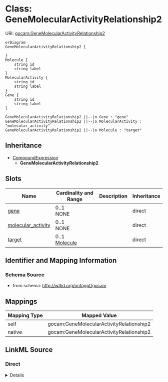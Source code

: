 # Class: GeneMolecularActivityRelationship2



URI: [gocam:GeneMolecularActivityRelationship2](http://w3id.org/ontogpt/gocam/GeneMolecularActivityRelationship2)


```mermaid
erDiagram
GeneMolecularActivityRelationship2 {

}
Molecule {
    string id  
    string label  
}
MolecularActivity {
    string id  
    string label  
}
Gene {
    string id  
    string label  
}

GeneMolecularActivityRelationship2 ||--|o Gene : "gene"
GeneMolecularActivityRelationship2 ||--|o MolecularActivity : "molecular_activity"
GeneMolecularActivityRelationship2 ||--|o Molecule : "target"

```




## Inheritance
* [CompoundExpression](CompoundExpression.md)
    * **GeneMolecularActivityRelationship2**



## Slots

| Name | Cardinality and Range | Description | Inheritance |
| ---  | --- | --- | --- |
| [gene](gene.md) | 0..1 <br/> NONE |  | direct |
| [molecular_activity](molecular_activity.md) | 0..1 <br/> NONE |  | direct |
| [target](target.md) | 0..1 <br/> [Molecule](Molecule.md) |  | direct |









## Identifier and Mapping Information







### Schema Source


* from schema: http://w3id.org/ontogpt/gocam





## Mappings

| Mapping Type | Mapped Value |
| ---  | ---  |
| self | gocam:GeneMolecularActivityRelationship2 |
| native | gocam:GeneMolecularActivityRelationship2 |


## LinkML Source

<!-- TODO: investigate https://stackoverflow.com/questions/37606292/how-to-create-tabbed-code-blocks-in-mkdocs-or-sphinx -->

### Direct

<details>
```yaml
name: GeneMolecularActivityRelationship2
from_schema: http://w3id.org/ontogpt/gocam
rank: 1000
is_a: CompoundExpression
attributes:
  gene:
    name: gene
    annotations:
      prompt:
        tag: prompt
        value: the name of the gene.
    from_schema: http://w3id.org/ontogpt/gocam
    range: Gene
  molecular_activity:
    name: molecular_activity
    annotations:
      prompt:
        tag: prompt
        value: the name of the molecular activity, for example, ubiquitination. May
          be a GO term.
    from_schema: http://w3id.org/ontogpt/gocam
    range: MolecularActivity
  target:
    name: target
    annotations:
      prompt:
        tag: prompt
        value: the name of the molecular entity that is the target of the molecular
          activity.
    from_schema: http://w3id.org/ontogpt/gocam
    rank: 1000
    range: Molecule

```
</details>

### Induced

<details>
```yaml
name: GeneMolecularActivityRelationship2
from_schema: http://w3id.org/ontogpt/gocam
rank: 1000
is_a: CompoundExpression
attributes:
  gene:
    name: gene
    annotations:
      prompt:
        tag: prompt
        value: the name of the gene.
    from_schema: http://w3id.org/ontogpt/gocam
    alias: gene
    owner: GeneMolecularActivityRelationship2
    domain_of:
    - GeneOrganismRelationship
    - GeneMolecularActivityRelationship
    - GeneMolecularActivityRelationship2
    - GeneSubcellularLocalizationRelationship
    range: Gene
  molecular_activity:
    name: molecular_activity
    annotations:
      prompt:
        tag: prompt
        value: the name of the molecular activity, for example, ubiquitination. May
          be a GO term.
    from_schema: http://w3id.org/ontogpt/gocam
    alias: molecular_activity
    owner: GeneMolecularActivityRelationship2
    domain_of:
    - GeneMolecularActivityRelationship
    - GeneMolecularActivityRelationship2
    range: MolecularActivity
  target:
    name: target
    annotations:
      prompt:
        tag: prompt
        value: the name of the molecular entity that is the target of the molecular
          activity.
    from_schema: http://w3id.org/ontogpt/gocam
    rank: 1000
    alias: target
    owner: GeneMolecularActivityRelationship2
    domain_of:
    - GeneMolecularActivityRelationship2
    range: Molecule

```
</details>